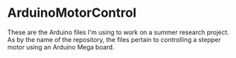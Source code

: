 # ArduinoMotorControl

These are the Arduino files I'm using to work on a summer research project.
As by the name of the repository, the files pertain to controlling a stepper motor using an Arduino Mega board.
